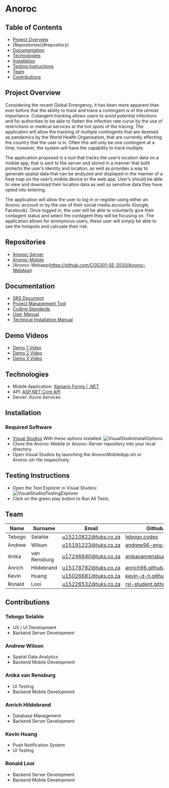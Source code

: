 # Anoroc

## Table of Contents

- [Project Overview](#projectoverview)
- [Repositories)(#repository)
- [Documentation](#documentation)
- [Technologies](#technologies)
- [Installation](#installation)
- [Testing Instructions](#testinginstructions)
- [Team](#team)
- [Contributions](#Contributions)

## Project Overview
Considering the recent Global Emergency, it has been more apparent than ever before that the ability to track and trace a contingent is of the utmost importance. Cotangent tracking allows users to avoid potential infections and for authorities to be able to flatten the infection rate curve by the use of restrictions or medical services at the hot spots of the tracing.
The application will allow the tracking of multiple contingents that are deemed as pandemics by the World Health Organisation, that are currently affecting the country that the user is in. Often this will only be one contingent at a time; however, the system will have the capability to track multiple.

The application proposed is a tool that tracks the user’s location data on a mobile app, that is sent to the server and stored in a manner that both protects the user’s identity and location, as well as provides a way to generate spatial data that can be analyzed and displayed in the manner of a heat map on the user’s mobile device or the web app. User’s should be able to view and download their location data as well as sensitive data they have opted into entering.

The application will allow the user to log in or register using either an Anoroc account or by the use of their social media accounts (Google, Facebook). Once logged in, the user will be able to voluntarily give their contagent status and select the contagent they will be focusing on. The application allows for anonymous users, these user will simply be able to see the hotspots and calcuate their risk.

## Repositories

- [Anoroc-Server](https://github.com/COS301-SE-2020/Anoroc-Server)
- [Anoroc-Mobile](https://github.com/COS301-SE-2020/Anoroc-Mobile)
- [Anoroc-Webapp(https://github.com/COS301-SE-2020/Anoroc-WebApp)

## Documentation

- [SRS Document](https://drive.google.com/file/d/1tEJX2Pi01QK18ZgobkBEwzO-9_2slSnA/view?usp=sharing)
- [Project Management Tool](https://app.clubhouse.io/codesummoar)
- [Coding Standards](https://drive.google.com/file/d/1fbs0ovG67JU1S74ydh5dKuRe1_DKI3PR/view?usp=sharing)
- [User Manual](https://www.overleaf.com/read/ywfpmxbppkfr)
- [Technical Installation Manual](https://drive.google.com/file/d/1lIlmdtKBJa-hsQjx_8l6rTby1qm58ZKk/view?usp=sharing)

## Demo Videos

- [Demo 1 Video](https://bit.ly/2UDQRAk)
- [Demo 2 Video](https://bit.ly/30GxrNy)
- [Demo 3 Video](https://drive.google.com/file/d/1FZ1-xuz4U28NqynsULSySEHu_GjsHVEk/view?usp=sharing)

## Technologies

- Mobile Application: [Xamarin Forms | .NET](https://dotnet.microsoft.com/apps/xamarin/xamarin-forms)
- API: [ASP.NET Core API](https://dotnet.microsoft.com/apps/aspnet/apis)
- Server: Azure Services

## Installation

### Required Software

- [Visual Studios](https://visualstudio.microsoft.com/) With these options installed:
![VisualStudioInstallOptions](https://user-images.githubusercontent.com/61750301/84587406-413da680-ae1f-11ea-88f3-bad89050ea1a.png)
- Clone the Anoroc-Mobile or Anoroc-Server repository into your local directory.
- Open Visual Studios by launching the AnorocMobileApp.sln or Anoroc.sln file respectively.


## Testing Instructions

- Open the Test Explorer in Visual Studios:\
![VisualStudiosTestingExplorer](https://user-images.githubusercontent.com/61750301/88283131-264a3600-cceb-11ea-8b4c-5726d76ae633.png)
- Click on the green play button to Run All Tests.

## Team
| Name   | Surname    |        Email         |       Github.io        |
|--------|------------|----------------------|------------------------|
| Tebogo | Selahle     | u15210822@tuks.co.za | [tebogo.codes](https://tebogo.codes/)  |
| Andrew | Wilson     | u15191223@tuks.co.za | [andrew96-eng.github.io](https://andrew96-eng.github.io) |
| Anika  | van Rensburg | u17246840@tuks.co.za | [anikavanrensburg.github.io](https://anikavanrensburg.github.io) |
| Anrich | Hildebrand | u15178782@tuks.co.za | [anrich96.github.io](https://anrich96.github.io) |
| Kevin  | Huang | u15026681@tuks.co.za | [kevin-d-h.github.io](https://kevin-d-h.github.io/myCV/) |
| Ronald | Looi | u15226532@tuks.co.za | [rsl-student.github.io](https://rsl-student.github.io) |


## Contributions

### Tebogo Selahle

- UX / UI Development
- Backend Server Development

### Andrew Wilson

- Spatial Data Analytics
- Backend Mobile Development

### Anika van Rensburg

- UI Testing
- Backend Mobile Development

### Anrich Hildebrand

- Database Management
- Backend Server Development

### Kevin Huang

- Push Notification System
- UI Testing

### Ronald Looi

- Backend Server Development
- Backend Mobile Development

